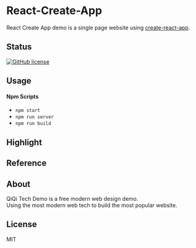 # React-Create-App
React Create App demo is a single page website using [create-react-app](https://github.com/facebook/create-react-app).

## Status
[![GitHub license](https://img.shields.io/badge/license-MIT-blue.svg)]()

## Usage

#### Npm Scripts
- `npm start` 
- `npm run server` 
- `npm run build` 

## Highlight


## Reference

## About
QiQi Tech Demo is a free modern web design demo.  
Using the most modern web tech to build the most popular website.  

## License

MIT